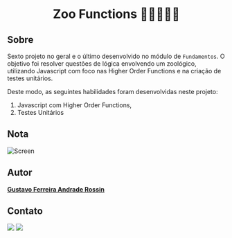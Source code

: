<h1 align=center>Zoo Functions 🐘🦧🐺🐯🦁</h1>

## Sobre

Sexto projeto no geral e o último desenvolvido no módulo de `Fundamentos`. O objetivo foi resolver questões de lógica envolvendo um zoológico, utilizando Javascript com foco nas Higher Order Functions e na criação de testes unitários.

Deste modo, as seguintes habilidades foram desenvolvidas neste projeto:

1. Javascript com Higher Order Functions,
2. Testes Unitários
  
## Nota
![Screen](https://i.imgur.com/wTtGcp5.png)

  
##  Autor
 <a href="https://www.linkedin.com/in/gustavo-rossin" target="_blank"><b>Gustavo Ferreira Andrade Rossin</b></a>
 
## Contato
  <div style="display: inline_block" align="left">
  <a href = "mailto:gfarossin@gmail.com"><img src="https://img.shields.io/badge/-Gmail-%23333?style=for-the-badge&logo=gmail&logoColor=red" target="_blank"></a>
  <a href="https://www.linkedin.com/in/gustavo-rossin" target="_blank"><img src="https://img.shields.io/badge/-LinkedIn-%230077B5?style=for-the-badge&logo=linkedin&logoColor=white" target="_blank"></a>
  </div>
